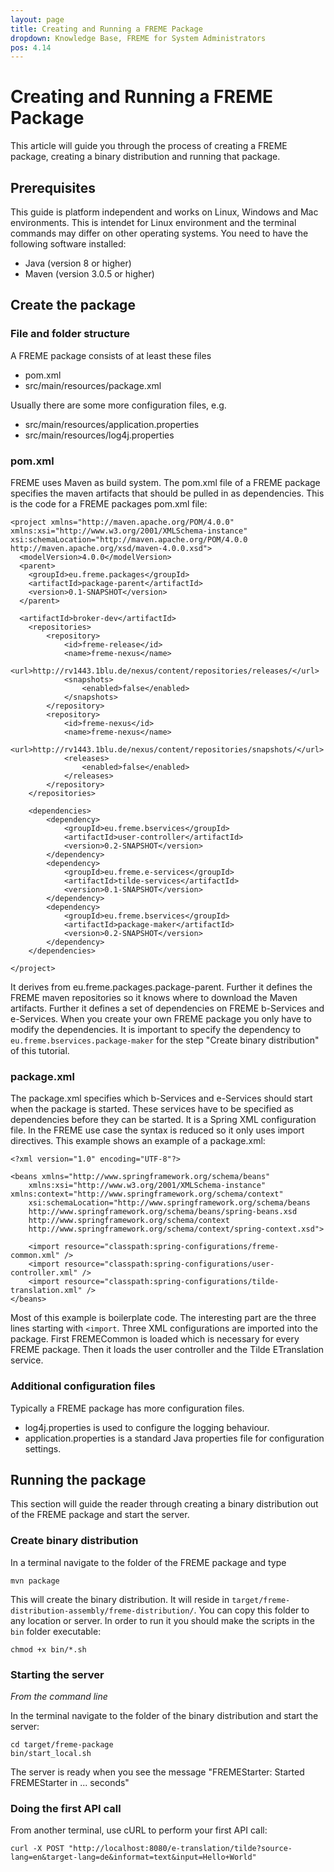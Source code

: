 ```yaml
---
layout: page
title: Creating and Running a FREME Package
dropdown: Knowledge Base, FREME for System Administrators
pos: 4.14
---
```


# Creating and Running a FREME Package

This article will guide you through the process of creating a FREME package, creating a binary distribution and running that package.

## Prerequisites

This guide is platform independent and works on Linux, Windows and Mac environments. This is intendet for Linux environment and the terminal commands may differ on other operating systems. You need to have the following software installed:

* Java (version 8 or higher)
* Maven (version 3.0.5 or higher)

## Create the package

### File and folder structure

A FREME package consists of at least these files

* pom.xml
* src/main/resources/package.xml

Usually there are some more configuration files, e.g.

* src/main/resources/application.properties
* src/main/resources/log4j.properties

### pom.xml

FREME uses Maven as build system. The pom.xml file of a FREME package specifies the maven artifacts that should be pulled in as dependencies. This is the code for a FREME packages pom.xml file:

```
<project xmlns="http://maven.apache.org/POM/4.0.0" xmlns:xsi="http://www.w3.org/2001/XMLSchema-instance" xsi:schemaLocation="http://maven.apache.org/POM/4.0.0 http://maven.apache.org/xsd/maven-4.0.0.xsd">
  <modelVersion>4.0.0</modelVersion>
  <parent>
    <groupId>eu.freme.packages</groupId>
    <artifactId>package-parent</artifactId>
    <version>0.1-SNAPSHOT</version>
  </parent>

  <artifactId>broker-dev</artifactId>
	<repositories>
		<repository>
			<id>freme-release</id>
			<name>freme-nexus</name>
			<url>http://rv1443.1blu.de/nexus/content/repositories/releases/</url>
			<snapshots>
				<enabled>false</enabled>
			</snapshots>
		</repository>
		<repository>
			<id>freme-nexus</id>
			<name>freme-nexus</name>
			<url>http://rv1443.1blu.de/nexus/content/repositories/snapshots/</url>
			<releases>
				<enabled>false</enabled>
			</releases>
		</repository>
	</repositories>

	<dependencies>
		<dependency>
			<groupId>eu.freme.bservices</groupId>
			<artifactId>user-controller</artifactId>
			<version>0.2-SNAPSHOT</version>
		</dependency>
		<dependency>
			<groupId>eu.freme.e-services</groupId>
			<artifactId>tilde-services</artifactId>
			<version>0.1-SNAPSHOT</version>
		</dependency>
		<dependency>
			<groupId>eu.freme.bservices</groupId>
			<artifactId>package-maker</artifactId>
			<version>0.2-SNAPSHOT</version>
		</dependency>
	</dependencies>

</project>
```

It derives from eu.freme.packages.package-parent. Further it defines the FREME maven repositories so it knows where to download the Maven artifacts. Further it defines a set of dependencies on FREME b-Services and e-Services. When you create your own FREME package you only have to modify the dependencies. It is important to specify the dependency to `eu.freme.bservices.package-maker` for the step "Create binary distribution" of this tutorial.

### package.xml

The package.xml specifies which b-Services and e-Services should start when the package is started. These services have to be specified as dependencies before they can be started. It is a Spring XML configuration file. In the FREME use case the syntax is reduced so it only uses import directives. This example shows an example of a package.xml:

```
<?xml version="1.0" encoding="UTF-8"?>

<beans xmlns="http://www.springframework.org/schema/beans"
	xmlns:xsi="http://www.w3.org/2001/XMLSchema-instance" xmlns:context="http://www.springframework.org/schema/context"
	xsi:schemaLocation="http://www.springframework.org/schema/beans
	http://www.springframework.org/schema/beans/spring-beans.xsd
	http://www.springframework.org/schema/context
	http://www.springframework.org/schema/context/spring-context.xsd">

	<import resource="classpath:spring-configurations/freme-common.xml" />
	<import resource="classpath:spring-configurations/user-controller.xml" />
	<import resource="classpath:spring-configurations/tilde-translation.xml" />
</beans>
```

Most of this example is boilerplate code. The interesting part are the three lines starting with `<import`. Three XML configurations are imported into the package. First FREMECommon is loaded which is necessary for every FREME package. Then it loads the user controller and the Tilde ETranslation service.

### Additional configuration files

Typically a FREME package has more configuration files.

* log4j.properties is used to configure the logging behaviour.
* application.properties is a standard Java properties file for configuration settings.

## Running the package

This section will guide the reader through creating a binary distribution out of the FREME package and start the server.

### Create binary distribution

In a terminal navigate to the folder of the FREME package and type

```
mvn package
```

This will create the binary distribution. It will reside in `target/freme-distribution-assembly/freme-distribution/`. You can copy this folder to any location or server.
In order to run it you should make the scripts in the `bin` folder executable:

```
chmod +x bin/*.sh
```

### Starting the server

*From the command line*

In the terminal navigate to the folder of the binary distribution and start the server:

```
cd target/freme-package
bin/start_local.sh
```

The server is ready when you see the message "FREMEStarter: Started FREMEStarter in ... seconds"

### Doing the first API call

From another terminal, use cURL to perform your first API call:

```
curl -X POST "http://localhost:8080/e-translation/tilde?source-lang=en&target-lang=de&informat=text&input=Hello+World"
```
